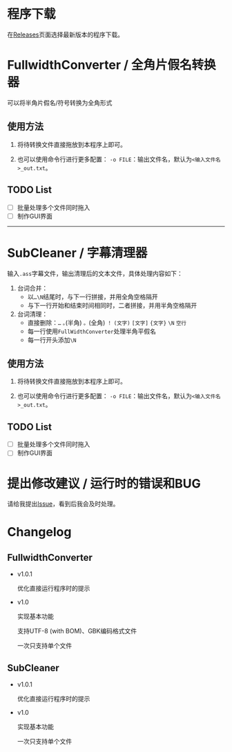 # 程序下载

在[Releases](https://github.com/barryZZJ/SubtitleCleaner/releases)页面选择最新版本的程序下载。

# FullwidthConverter / 全角片假名转换器

可以将半角片假名/符号转换为全角形式

## 使用方法

1. 将待转换文件直接拖放到本程序上即可。

2. 也可以使用命令行进行更多配置：
    `-o FILE`：输出文件名，默认为`<输入文件名>_out.txt`。

## TODO List

- [ ] 批量处理多个文件同时拖入
- [ ] 制作GUI界面

---
# SubCleaner / 字幕清理器

输入`.ass`字幕文件，输出清理后的文本文件，具体处理内容如下：

1. 台词合并：
   - 以`…\N`结尾时，与下一行拼接，并用全角空格隔开
   - 与下一行开始和结束时间相同时，二者拼接，并用半角空格隔开
2. 台词清理：
   - 直接删除：`…` `｡`(半角) `。`(全角) `！` `(文字)` `[文字]` `{文字}` `\N` `空行`
   - 每一行使用`FullWidthConverter`处理半角平假名
   - 每一行开头添加`\N`

## 使用方法

1. 将待转换文件直接拖放到本程序上即可。

2. 也可以使用命令行进行更多配置：
    `-o FILE`：输出文件名，默认为`<输入文件名>_out.txt`。


## TODO List

- [ ] 批量处理多个文件同时拖入
- [ ] 制作GUI界面

# 提出修改建议 / 运行时的错误和BUG

请给我提出[Issue](https://github.com/barryZZJ/SubtitleCleaner/issues)，看到后我会及时处理。

# Changelog

## FullwidthConverter

- v1.0.1

  优化直接运行程序时的提示

- v1.0

  实现基本功能

  支持UTF-8 (with BOM)、GBK编码格式文件

  一次只支持单个文件

## SubCleaner

- v1.0.1

  优化直接运行程序时的提示

- v1.0
    
  实现基本功能 

  一次只支持单个文件
